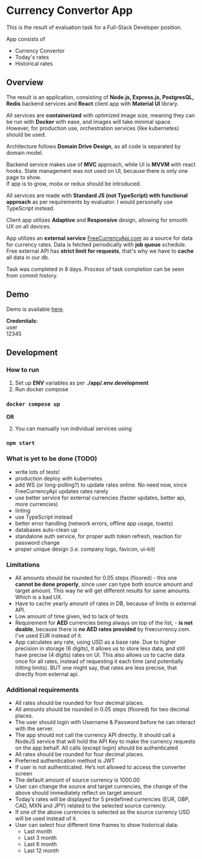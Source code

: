 # Currency Convertor App

This is the result of evaluation task for a Full-Stack Developer position.

App consists of
- Currency Convertor
- Today's rates
- Historical rates

## Overview

The result is an application, consisting of **Node.js, Express.js, PostgresQL, Redis** backend services
and **React** client app with **Material UI** library.

All services are **containerized** with optimized image size,
meaning they can be run with **Docker** with ease, and images will take minimal space.\
However, for production use, orchestration services (like kubernetes) should be used.

Architecture follows **Domain Drive Design**, as all code is separated by domain model.

Backend service makes use of **MVC** approach, while UI is **MVVM** with react hooks.
State management was not used on UI, because there is only one page to show.\
If app is to grow, mobx or redux should be introduced.

All services are made with **Standard JS (not TypeScript) with functional approach**
as per requirements by evaluator. I would personally use TypeScript instead.

Client app utilizes **Adaptive** and **Responsive** design, allowing for smooth UX
on all devices.

App utilizes an **external service** [FreeCurrencyApi.com](http://freecurrencyapi.com)
as a source for data for currency rates.
Data is fetched periodically with **job queue** schedule.
Free external API has **strict limit for requests**, that's why we have to **cache**
all data in our db.

Task was completed in 8 days. Process of task completion can be seen from commit history.

## Demo
Demo is available [here](http://45.8.248.99).

**Credentials:**\
user\
12345


## Development
### How to run
1. Set up **ENV** variables as per **./app/.env.development** 
2. Run docker compose
### ```docker compose up```
**OR**

2. You can manually run individual services using
### ```npm start```

### What is yet to be done (TODO)
- write lots of tests!
- production deploy with kubernetes
- add WS (or long-polling?) to update rates online. No need now,
since FreeCurrencyApi updates rates rarely
- use better service for external currencies (faster updates, better api, more currencies)
- linting
- use TypeScript instead
- better error handling (network errors, offline app usage, toasts)
- databases auto-clean up
- standalone auth service, for proper auth token refresh, reaction for password change
- proper unique design (i.e. company logo, favicon, ui-kit)

### Limitations
- All amounts should be rounded for 0.05 steps (floored) - this one **cannot be done
properly**, since user can type both source amount and target amount. This way he will
get different results for same amounts. Which is a bad UX.
- Have to cache yearly amount of rates in DB, because of limits in external API.
- Low amount of time given, led to lack of tests
- Requirement for **AED** currencies being always on top of the list, - **is not doable**,
because there is **no AED rates provided** by freecurrency.com. I've used EUR instead of it.
- App calculates any rate, using USD as a base rate. Due to higher precision in storage (6 digits), 
it allows us to store less data, and still have precise (4 digits) rates on UI. This also allows us
to cache data once for all rates, instead of requesting it each time (and potentially hitting limits).
BUT one might say, that rates are less precise, that directly from external api.

### Additional requirements 
- All rates should be rounded for four decimal places. 
- All amounts should be rounded in 0.05 steps (floored) for two decimal places. 
- The user should login with Username & Password before he can interact with the
  server. 
- The app should not call the currency API directly. It should call a NodeJS service that
  will hold the API Key to make the currency requests on the app behalf. All calls (except login) should be authenticated
- All rates should be rounded for four decimal places.
- Preferred authentication method is JWT
- If user is not authenticated. He’s not allowed to access the converter screen
- The default amount of source currency is 1000.00
- User can change the source and target currencies, the change of the above should
  immediately reflect on target amount
- Today’s rates will be displayed for 5 predefined currencies (EUR, GBP, CAD, MXN and JPY) related to the selected source currency.
- If one of the above currencies is selected as the source currency USD will be used instead of it.
- User can select four different time frames to show historical data:
  - Last month
  - Last 3 month
  - Last 6 month
  - Last 12 month